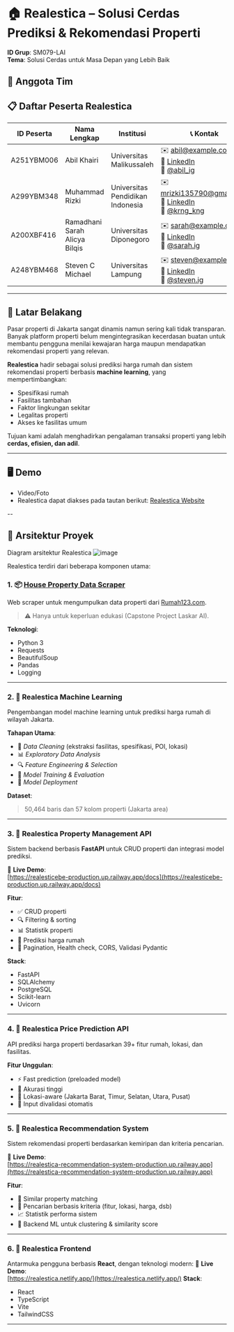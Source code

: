 # 🏠 Realestica – Solusi Cerdas Prediksi & Rekomendasi Properti

**ID Grup**: SM079-LAI  
**Tema**: Solusi Cerdas untuk Masa Depan yang Lebih Baik

## 👥 Anggota Tim
## 📋 Daftar Peserta Realestica

| ID Peserta   | Nama Lengkap                             | Institusi                          | 📞 Kontak                                                                 |
|--------------|-------------------------------------------|------------------------------------|--------------------------------------------------------------------------|
| A251YBM006   | Abil Khairi                               | Universitas Malikussaleh           | ✉️ abil@example.com  <br>🔗 [LinkedIn](https://linkedin.com/in/abilkhairi) <br>📸 [@abil_ig](https://instagram.com/abil_ig) |
| A299YBM348   | Muhammad Rizki                            | Universitas Pendidikan Indonesia   | ✉️ mrizki135790@gmail.com <br>🔗 [LinkedIn](linkedin.com/in/rizki-muhammad-32b4b4203/) <br>📸 [@krng_kng](https://instagram.com/rizki.ig) |
| A200XBF416   | Ramadhani Sarah Alicya Bilqis             | Universitas Diponegoro             | ✉️ sarah@example.com <br>🔗 [LinkedIn](https://linkedin.com/in/sarahbilqis) <br>📸 [@sarah.ig](https://instagram.com/sarah.ig) |
| A248YBM468   | Steven C Michael                          | Universitas Lampung                | ✉️ steven@example.com <br>🔗 [LinkedIn](https://linkedin.com/in/stevencm) <br>📸 [@steven.ig](https://instagram.com/steven.ig) |

---

## 📌 Latar Belakang

Pasar properti di Jakarta sangat dinamis namun sering kali tidak transparan. Banyak platform properti belum mengintegrasikan kecerdasan buatan untuk membantu pengguna menilai kewajaran harga maupun mendapatkan rekomendasi properti yang relevan.

**Realestica** hadir sebagai solusi prediksi harga rumah dan sistem rekomendasi properti berbasis **machine learning**, yang mempertimbangkan:

- Spesifikasi rumah
- Fasilitas tambahan
- Faktor lingkungan sekitar
- Legalitas properti
- Akses ke fasilitas umum

Tujuan kami adalah menghadirkan pengalaman transaksi properti yang lebih **cerdas, efisien, dan adil**.

---
## 🖥️ Demo
- Video/Foto
- Realestica dapat diakses pada tautan berikut: [Realestica Website](https://realestica.netlify.app/)

--
## 🧩 Arsitektur Proyek
Diagram arsitektur Realestica
![image](https://github.com/user-attachments/assets/291e37cd-6e3e-46b5-b4da-a214fbaf22ad)

Realestica terdiri dari beberapa komponen utama:

### 1. 📦 [House Property Data Scraper](https://github.com/MuhammadRizki8/house-property-data-scraper)
Web scraper untuk mengumpulkan data properti dari [Rumah123.com](https://www.rumah123.com).  
> ⚠️ Hanya untuk keperluan edukasi (Capstone Project Laskar AI).

**Teknologi**:
- Python 3
- Requests
- BeautifulSoup
- Pandas
- Logging

---

### 2. 🤖 Realestica Machine Learning

Pengembangan model machine learning untuk prediksi harga rumah di wilayah Jakarta.

**Tahapan Utama**:
- 📄 *Data Cleaning* (ekstraksi fasilitas, spesifikasi, POI, lokasi)
- 📊 *Exploratory Data Analysis*
- 🔍 *Feature Engineering & Selection*
- 🧠 *Model Training & Evaluation*
- 💾 *Model Deployment*

**Dataset**:  
> 50,464 baris dan 57 kolom properti (Jakarta area)

---

### 3. 🔌 Realestica Property Management API

Sistem backend berbasis **FastAPI** untuk CRUD properti dan integrasi model prediksi.

🔗 **Live Demo**:  
[https://realesticebe-production.up.railway.app/docs](https://realesticebe-production.up.railway.app/docs)

**Fitur**:
- ✅ CRUD properti
- 🔍 Filtering & sorting
- 📊 Statistik properti
- 🧠 Prediksi harga rumah
- 🔁 Pagination, Health check, CORS, Validasi Pydantic

**Stack**:
- FastAPI
- SQLAlchemy
- PostgreSQL
- Scikit-learn
- Uvicorn

---

### 4. 🔮 Realestica Price Prediction API

API prediksi harga properti berdasarkan 39+ fitur rumah, lokasi, dan fasilitas.

**Fitur Unggulan**:
- ⚡ Fast prediction (preloaded model)
- 🎯 Akurasi tinggi
- 📍 Lokasi-aware (Jakarta Barat, Timur, Selatan, Utara, Pusat)
- 🔐 Input divalidasi otomatis

---

### 5. 🧭 Realestica Recommendation System

Sistem rekomendasi properti berdasarkan kemiripan dan kriteria pencarian.

🔗 **Live Demo**:  
[https://realestica-recommendation-system-production.up.railway.app](https://realestica-recommendation-system-production.up.railway.app)

**Fitur**:
- 🧬 Similar property matching
- 🔎 Pencarian berbasis kriteria (fitur, lokasi, harga, dsb)
- 📈 Statistik performa sistem
- 🧠 Backend ML untuk clustering & similarity score

---

### 6. 🎨 Realestica Frontend

Antarmuka pengguna berbasis **React**, dengan teknologi modern:
🔗 **Live Demo**:  
[https://realestica.netlify.app/](https://realestica.netlify.app/)
**Stack**:
- React
- TypeScript
- Vite
- TailwindCSS

---



